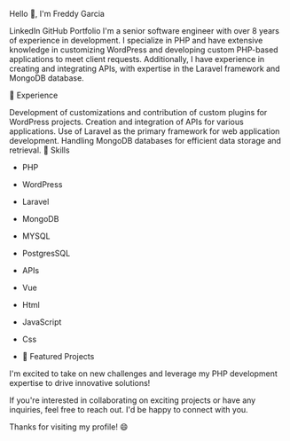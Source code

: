 Hello 👋, I'm Freddy Garcia 

LinkedIn
GitHub
Portfolio
I'm a senior software engineer with over 8 years of experience in development. I specialize in PHP and have extensive knowledge in customizing WordPress and developing custom PHP-based applications to meet client requests. Additionally, I have experience in creating and integrating APIs, with expertise in the Laravel framework and MongoDB database.

💼 Experience

Development of customizations and contribution of custom plugins for WordPress projects.
Creation and integration of APIs for various applications.
Use of Laravel as the primary framework for web application development.
Handling MongoDB databases for efficient data storage and retrieval.
🚀 Skills

- PHP
- WordPress
- Laravel
- MongoDB
- MYSQL
- PostgresSQL
- APIs
- Vue
- Html
- JavaScript
- Css

- 🔭 Featured Projects

I'm excited to take on new challenges and leverage my PHP development expertise to drive innovative solutions!

If you're interested in collaborating on exciting projects or have any inquiries, feel free to reach out. I'd be happy to connect with you.

Thanks for visiting my profile! 😄
